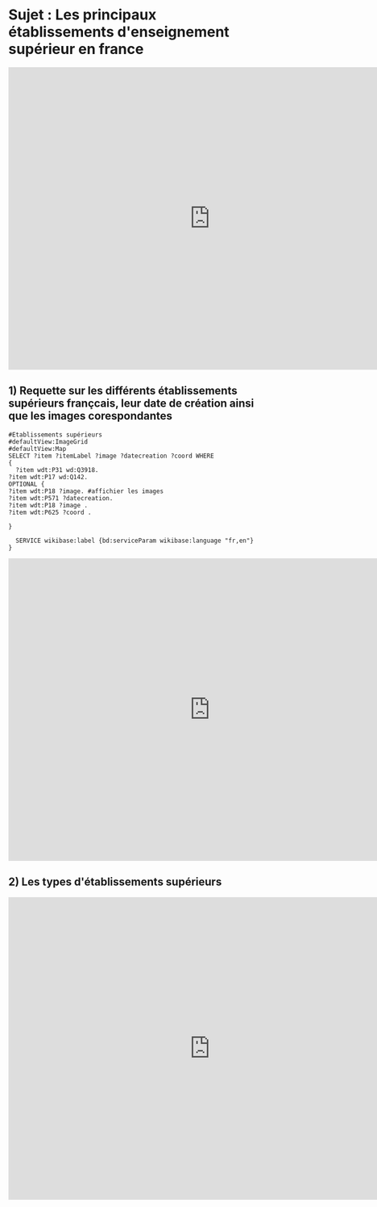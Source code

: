 # Sujet : Les principaux établissements d'enseignement supérieur en france 

<iframe frameborder="0" width="800" height="600" src="https://data.opendatasoft.com/map/embed/etablissements_sup_fr_sara/?&static=false&scrollWheelZoom=false"></iframe>



## 1) Requette sur les différents établissements supérieurs françcais, leur date de création ainsi que les images corespondantes

```sparql
#Etablissements supérieurs
#defaultView:ImageGrid
#defaultView:Map
SELECT ?item ?itemLabel ?image ?datecreation ?coord WHERE
{
  ?item wdt:P31 wd:Q3918.
?item wdt:P17 wd:Q142.
OPTIONAL {
?item wdt:P18 ?image. #affichier les images 
?item wdt:P571 ?datecreation.
?item wdt:P18 ?image .
?item wdt:P625 ?coord .

}

  SERVICE wikibase:label {bd:serviceParam wikibase:language "fr,en"}
}

```

<iframe frameborder="0" width="800" height="600"src="https://query.wikidata.org/embed.html#SELECT%20%3Fitem%20%3FitemLabel%20%3Fdatecreation%20%3Fimage%20%3Fcoord%20WHERE%20%7B%0A%3Fitem%20wdt%3AP31%20wd%3AQ3918.%0A%3Fitem%20wdt%3AP17%20wd%3AQ142.%0AOPTIONAL%20%7B%0A%3Fitem%20wdt%3AP571%20%3Fdatecreation.%0A%3Fitem%20wdt%3AP18%20%3Fimage%20.%0A%3Fitem%20wdt%3AP625%20%3Fcoord%20.%0A%0A%7D%0A%0A%0A%0ASERVICE%20wikibase%3Alabel%20%7B%20bd%3AserviceParam%20wikibase%3Alanguage%20%22fr%22.%20%7D%0A%7D"« referrerpolicy="origin » sandbox="allow-scripts allow-same-origin allow-popups » ></iframe> 

## 2) Les types d'établissements supérieurs

<iframe frameborder="0" width="800" height="600" src="https://data.opendatasoft.com/map/embed/type_etablissement_sara/?&static=false&scrollWheelZoom=false"></iframe>

